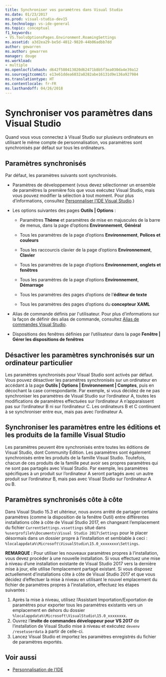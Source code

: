 ```yaml
---
title: Synchroniser vos paramètres dans Visual Studio
ms.date: 01/23/2017
ms.prod: visual-studio-dev15
ms.technology: vs-ide-general
ms.topic: conceptual
f1_keywords:
- VS.ToolsOptionsPages.Environment.RoamingSettings
ms.assetid: a3d2ea29-be5d-4012-9820-44b06adbb7dd
author: gewarren
ms.author: gewarren
manager: douge
ms.workload:
- multiple
ms.openlocfilehash: d642f580413020d62471b8b5f3ea030da4e39a12
ms.sourcegitcommit: e13e61ddea6032a8282abe16131d9e136a927984
ms.translationtype: HT
ms.contentlocale: fr-FR
ms.lasthandoff: 04/26/2018
---
```

# <a name="synchronize-your-settings-in-visual-studio"></a>Synchroniser vos paramètres dans Visual Studio

Quand vous vous connectez à Visual Studio sur plusieurs ordinateurs en utilisant le même compte de personnalisation, vos paramètres sont synchronisés par défaut sur tous les ordinateurs.

## <a name="synchronized-settings"></a>Paramètres synchronisés

Par défaut, les paramètres suivants sont synchronisés.

- Paramètres de développement (vous devez sélectionner un ensemble de paramètres la première fois que vous exécutez Visual Studio, mais vous pouvez modifier la sélection à tout moment. Pour plus d’informations, consultez [Personnaliser l’IDE Visual Studio](../ide/personalizing-the-visual-studio-ide.md).)

- Les options suivantes des pages **Outils &#124; Options** :

    - Paramètres **Thème** et paramètres de mise en majuscules de la barre de menus, dans la page d’options **Environnement**, **Général**

    - Tous les paramètres de la page d’options **Environnement**, **Polices et couleurs**

    - Tous les raccourcis clavier de la page d’options **Environnement**, **Clavier**

    - Tous les paramètres de la page d’options **Environnement, onglets et fenêtres**

    - Tous les paramètres de la page d’options **Environnement**, **Démarrage**

    - Tous les paramètres des pages d’options de l’**éditeur de texte**

    - Tous les paramètres des pages d’options du **concepteur XAML**

- Alias de commande définis par l'utilisateur. Pour plus d’informations sur la façon de définir des alias de commande, consultez [Alias de commandes Visual Studio](../ide/reference/visual-studio-command-aliases.md).

- Dispositions des fenêtres définies par l’utilisateur dans la page **Fenêtre &#124; Gérer les dispositions de fenêtres**

## <a name="turn-off-synchronized-settings-on-a-particular-computer"></a>Désactiver les paramètres synchronisés sur un ordinateur particulier

Les paramètres synchronisés pour Visual Studio sont activés par défaut. Vous pouvez désactiver les paramètres synchronisés sur un ordinateur en accédant à la page **Outils &#124; Options &#124; Environnement &#124; Comptes**, puis en décochant la case correspondante.  Par exemple, si vous décidez de ne pas synchroniser les paramètres de Visual Studio sur l’ordinateur A, toutes les modifications de paramètres effectuées sur l’ordinateur A n’apparaissent pas sur l’ordinateur B ni sur l’ordinateur C. Les ordinateurs B et C continuent à se synchroniser entre eux, mais pas avec l’ordinateur A.

## <a name="synchronize-settings-across-visual-studio-family-products-and-editions"></a>Synchroniser les paramètres entre les éditions et les produits de la famille Visual Studio

Les paramètres peuvent être synchronisés entre toutes les éditions de Visual Studio, dont Community Edition. Les paramètres sont également synchronisés entre les produits de la famille Visual Studio. Toutefois, chacun de ces produits de la famille peut avoir ses propres paramètres qui ne sont pas partagés avec Visual Studio. Par exemple, les paramètres spécifiques à un produit sur l’ordinateur A seront partagés avec un autre produit sur l’ordinateur B, mais pas avec Visual Studio sur l’ordinateur A ou B.

## <a name="side-by-side-synchronized-settings"></a>Paramètres synchronisés côte à côte

Dans Visual Studio 15.3 et ultérieur, nous avons arrêté de partager certains paramètres (comme la disposition de la fenêtre Outil) entre différentes installations côte à côte de Visual Studio 2017, en changeant l’emplacement du fichier `CurrentSettings.vssettings` situé dans `%userprofile%\Documents\Visual Studio 2017\Settings` pour le placer désormais dans un dossier propre à l’installation et semblable à ceci : `%localappdata%\Microsoft\VisualStudio\15.0_xxxxxxxx\Settings`.

**REMARQUE :** Pour utiliser les nouveaux paramètres propres à l’installation, vous devez procéder à une nouvelle installation. Si vous effectuez une mise à niveau d’une installation existante de Visual Studio 2017 vers la dernière mise à jour, elle utilise l’emplacement partagé existant. Si vous disposez actuellement d’installations côte à côte de Visual Studio 2017 et que vous décidez d’effectuer la mise à niveau en utilisant le nouvel emplacement du fichier de paramètres propres à l’installation, effectuez les étapes suivantes :

1. Après la mise à niveau, utilisez l’Assistant Importation/Exportation de paramètres pour exporter tous les paramètres existants vers un emplacement en dehors du dossier `%localappdata%\Microsoft\VisualStudio\15.0_xxxxxxxx`.
2. Ouvrez l’**invite de commandes développeur pour VS 2017** de l’installation de Visual Studio mise à niveau et exécutez `devenv /resetuserdata` à partir de celle-ci.
3. Lancez Visual Studio et importez les paramètres enregistrés du fichier de paramètres exportés.

## <a name="see-also"></a>Voir aussi

- [Personnalisation de l’IDE](../ide/personalizing-the-visual-studio-ide.md)